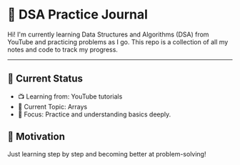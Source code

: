 # 📘 DSA Practice Journal

Hi! I'm currently learning Data Structures and Algorithms (DSA) from YouTube and practicing problems as I go. This repo is a collection of all my notes and code to track my progress.

---

## 📌 Current Status

- 📺 Learning from: YouTube tutorials
- 🔧 Current Topic: Arrays
- 🧠 Focus: Practice and understanding basics deeply.



## 🚀 Motivation

Just learning step by step and becoming better at problem-solving!
